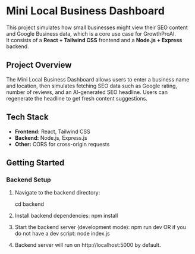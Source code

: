 # Mini Local Business Dashboard

This project simulates how small businesses might view their SEO content and Google Business data, which is a core use case for GrowthProAI.  
It consists of a **React + Tailwind CSS** frontend and a **Node.js + Express** backend.


## Project Overview

The Mini Local Business Dashboard allows users to enter a business name and location, then simulates fetching SEO data such as Google rating, number of reviews, and an AI-generated SEO headline. Users can regenerate the headline to get fresh content suggestions.


## Tech Stack

- **Frontend:** React, Tailwind CSS  
- **Backend:** Node.js, Express.js  
- **Other:** CORS for cross-origin requests  

## Getting Started

### Backend Setup

1. Navigate to the backend directory:

   cd backend
2. Install backend dependencies:
    npm install

3. Start the backend server (development mode):
    npm run dev
        OR
if you do not have a dev script:
    node index.js

4. Backend server will run on http://localhost:5000 by default.

